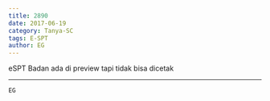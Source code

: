 ```yaml
---
title: 2890
date: 2017-06-19
category: Tanya-SC
tags: E-SPT
author: EG
---
```


eSPT Badan ada di preview tapi tidak bisa dicetak

---



`EG`
